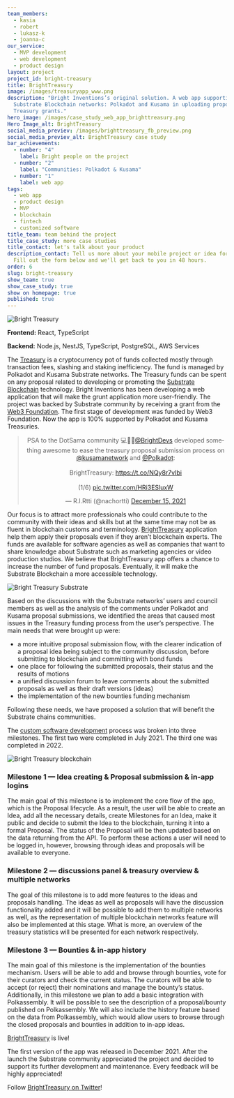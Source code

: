 ```yaml
---
team_members:
  - kasia
  - robert
  - lukasz-k
  - joanna-c
our_service:
  - MVP development
  - web development
  - product design
layout: project
project_id: bright-treasury
title: BrightTreasury
image: /images/treasuryapp_www.png
description: "Bright Inventions’s original solution. A web app supporting
  Substrate Blockchain networks: Polkadot and Kusama in uploading proposals for
  Treasury grants."
hero_image: /images/case_study_web_app_brighttreasury.png
Hero Image_alt: BrightTreasury
social_media_previev: /images/brighttreasury_fb_preview.png
social_media_previev_alt: BrightTreasury case study
bar_achievements:
  - number: "4"
    label: Bright people on the project
  - number: "2"
    label: "Communities: Polkadot & Kusama"
  - number: "1"
    label: web app
tags:
  - web app
  - product design
  - MVP
  - blockchain
  - fintech
  - customized software
title_team: team behind the project
title_case_study: more case studies
title_contact: let's talk about your product
description_contact: Tell us more about your mobile project or idea for an app.
  Fill out the form below and we'll get back to you in 48 hours.
order: 6
slug: bright-treasury
show_team: true
show_case_study: true
show on homepage: true
published: true
---
```

![Bright Treasury](/images/treasuryappwww.png)

<TitleWithIcon sectionTitle='main features of BrightTreasury:' titleIcon='/images/main_features_icon.png' titleIconAlt='Main features of BrightTreasury:' />

<SliderText sliderElements='[{"title":"intuitive treasury submissions","description":"An intuitive, two-step flow for submitting proposals (Idea -> Proposal)."},{"description":"In-app module for more detailed proposal descriptions (like adding milestones) connected with the proposal related discussion and reporting progress on approved proposals.","title":"In-app module"},{"title":"proposals overview","description":"Clear overview of the submitted proposals matched with derived motions and their results"},{"description":"Historical overview of the past spending periods’ proposals that were submitted using the app.","title":"historical overview "},{"title":"bounties mechanism","description":"The first app with dedicated bounties implementation."},{"title":"in-app login","description":"Login with Web3 account or email."}]' />

<TitleWithIcon sectionTitle='stack' titleIcon='/images/skills.svg' titleIconAlt='bright' />



<Gallery images='[{"src":"/images/react.png","alt":"React"},{"src":"/images/typescript_logo.png","alt":"TypeScript"},{"src":"/images/node.png","alt":"Node"},{"src":"/images/nest.png"},{"src":"/images/aws.png","alt":"AWS"}]' />

**Frontend:** React, TypeScript

**Backend:** Node.js, NestJS, TypeScript, PostgreSQL, AWS Services

<TitleWithIcon sectionTitle='about BrightTreasury' titleIcon='/images/three_flags.svg' titleIconAlt='about BrightTreasury' />

<YouTubeEmbed url='https://www.youtube.com/watch?v=AKe5HynDQnU' />

The [Treasury](https://wiki.polkadot.network/docs/learn-treasury) is a cryptocurrency pot of funds collected mostly through transaction fees, slashing and staking inefficiency. The fund is managed by Polkadot and Kusama Substrate networks. The Treasury funds can be spent on any proposal related to developing or promoting the [Substrate Blockchain](/blog/5-benefits-of-substrate-blockchain) technology. Bright Inventions has been developing a web application that will make the grunt application more user-friendly. The project was backed by Substrate community by receiving a grant from the [Web3 Foundation](https://web3.foundation/). The first stage of development was funded by Web3 Foundation. Now the app is 100% supported by Polkadot and Kusama Treasuries.

<center><blockquote class="twitter-tweet"><p lang="en" dir="ltr">PSA to the DotSama community 💻🤩🎉<a href="https://twitter.com/BrightDevs?ref_src=twsrc%5Etfw">@BrightDevs</a> developed something awesome to ease the treasury proposal submission process on <a href="https://twitter.com/kusamanetwork?ref_src=twsrc%5Etfw">@kusamanetwork</a> and <a href="https://twitter.com/Polkadot?ref_src=twsrc%5Etfw">@Polkadot</a>: <br /><br />BrightTreasury: <a href="https://t.co/NQy8r7vIbi">https://t.co/NQy8r7vIbi</a> <br/><br/>(1/6) <a href="https://t.co/HRi3ESluxW">pic.twitter.com/HRi3ESluxW</a></p>&mdash; R.I.Rtti (@nachortti) <a href="https://twitter.com/nachortti/status/1471109810322030596?ref_src=twsrc%5Etfw">December 15, 2021</a></blockquote> <script async src="https://platform.twitter.com/widgets.js" charset="utf-8"></script></center>

<AnchorLink href='#contactForm' text='let’s talk about your project'/>

<TitleWithIcon sectionTitle='goal' titleIcon='/images/goal_title_section.png' titleIconAlt='goal' />

Our focus is to attract more professionals who could contribute to the community with their ideas and skills but at the same time may not be as fluent in blockchain customs and terminology. [BrightTreasury](https://treasury.bright.dev?utm_source=referral&utm_medium=bright_website&utm_campaign=case_study_bright) application help them apply their proposals even if they aren’t blockchain experts. The funds are available for software agencies as well as companies that want to share knowledge about Substrate such as marketing agencies or video production studios. We believe that BrightTreasury app offers a chance to increase the number of fund proposals. Eventually, it will make the Substrate Blockchain a more accessible technology.

![Bright Treasury Substrate](/images/treasuryapp_www.png)

<AnchorLink href='#contactForm' text='let’s talk about your project'/>

<TitleWithIcon sectionTitle='process of developing BrightTreasury' titleIcon='/images/gearwheel.svg' titleIconAlt='process of developing BrightTreasury' />

Based on the discussions with the Substrate networks’ users and council members as well as the analysis of the comments under Polkadot and Kusama proposal submissions, we identified the areas that caused most issues in the Treasury funding process from the user’s perspective. The main needs that were brought up were:

* a more intuitive proposal submission flow, with the clearer indication of a proposal idea being subject to the community discussion, before submitting to blockchain and committing with bond funds 
* one place for following the submitted proposals, their status and the results of motions
* a unified discussion forum to leave comments about the submitted proposals as well as their draft versions (ideas)
* the implementation of the new bounties funding mechanism

Following these needs, we have proposed a solution that will benefit the Substrate chains communities.

The [custom software development](/our-areas/custom-software-development) process was broken into three milestones. The first two were completed in July 2021. The third one was completed in 2022. 

![Bright Treasury blockchain](/images/treasury_www_3.png)

### Milestone 1 — Idea creating & Proposal submission & in-app logins

The main goal of this milestone is to implement the core flow of the app, which is the Proposal lifecycle. As a result, the user will be able to create an Idea, add all the necessary details, create Milestones for an Idea, make it public and decide to submit the Idea to the blockchain, turning it into a formal Proposal. The status of the Proposal will be then updated based on the data returning from the API. To perform these actions a user will need to be logged in, however, browsing through ideas and proposals will be available to everyone. 

### Milestone 2 — discussions panel & treasury overview & multiple networks

The goal of this milestone is to add more features to the ideas and proposals handling. The ideas as well as proposals will have the discussion functionality added and it will be possible to add them to multiple networks as well, as the representation of multiple blockchain networks feature will also be implemented at this stage. What is more, an overview of the treasury statistics will be presented for each network respectively. 

### Milestone 3 — Bounties & in-app history

The main goal of this milestone is the implementation of the bounties mechanism. Users will be able to add and browse through bounties, vote for their curators and check the current status. The curators will be able to accept (or reject) their nominations and manage the bounty’s status. Additionally, in this milestone we plan to add a basic integration with Polkassembly. It will be possible to see the description of a proposal/bounty published on Polkassembly. We will also include the history feature based on the data from Polkassembly, which would allow users to browse through the closed proposals and bounties in addition to in-app ideas.

<TitleWithIcon sectionTitle='result' titleIcon='/images/results_icon_title_small.png' titleIconAlt='result' />

[BrightTreasury](https://treasury.bright.dev?utm_source=referral&utm_medium=bright_website&utm_campaign=case_study_bright2) is live! 

The first version of the app was released in December 2021. After the launch the Substrate community appreciated the project and decided to support its further development and maintenance. Every feedback will be highly appreciated! 

Follow [BrightTreasury on Twitter](https://twitter.com/BrightTreasury)!